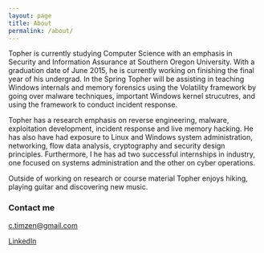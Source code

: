 ```yaml
---
layout: page
title: About
permalink: /about/
---
```


Topher is currently studying Computer Science with an emphasis in Security and Information Assurance at Southern Oregon University. With a graduation date of June 2015, he is currently working on finishing the final year of his undergrad. In the Spring Topher will be assisting in teaching Windows internals and memory forensics using the Volatility framework by going over malware techniques, important Windows kernel strucutres, and using the framework to conduct incident response.

Topher has a research emphasis on reverse engineering, malware, exploitation development, incident response and live memory hacking. He has also have had exposure to Linux and Windows system administration, networking, flow data analysis, cryptography and security design principles. Furthermore, I he has ad two successful internships in industry, one focused on systems administration and the other on cyber operations. 

Outside of working on research or course material Topher enjoys hiking, playing guitar and discovering new music. 

### Contact me

[c.timzen@gmail.com](mailto:c.timzen@gmail.com)

[LinkedIn](https://www.linkedin.com/in/tophertimzen)
